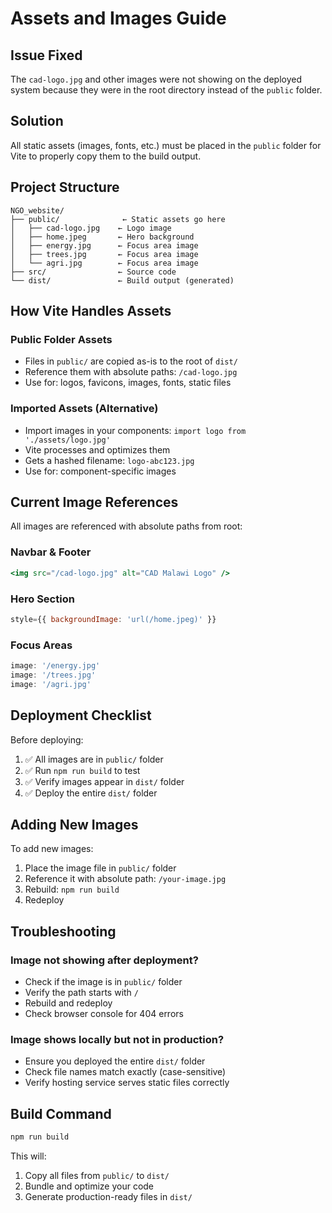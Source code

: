 # Assets and Images Guide

## Issue Fixed
The `cad-logo.jpg` and other images were not showing on the deployed system because they were in the root directory instead of the `public` folder.

## Solution
All static assets (images, fonts, etc.) must be placed in the `public` folder for Vite to properly copy them to the build output.

## Project Structure

```
NGO_website/
├── public/              ← Static assets go here
│   ├── cad-logo.jpg    ← Logo image
│   ├── home.jpeg       ← Hero background
│   ├── energy.jpg      ← Focus area image
│   ├── trees.jpg       ← Focus area image
│   └── agri.jpg        ← Focus area image
├── src/                ← Source code
└── dist/               ← Build output (generated)
```

## How Vite Handles Assets

### Public Folder Assets
- Files in `public/` are copied as-is to the root of `dist/`
- Reference them with absolute paths: `/cad-logo.jpg`
- Use for: logos, favicons, images, fonts, static files

### Imported Assets (Alternative)
- Import images in your components: `import logo from './assets/logo.jpg'`
- Vite processes and optimizes them
- Gets a hashed filename: `logo-abc123.jpg`
- Use for: component-specific images

## Current Image References

All images are referenced with absolute paths from root:

### Navbar & Footer
```jsx
<img src="/cad-logo.jpg" alt="CAD Malawi Logo" />
```

### Hero Section
```jsx
style={{ backgroundImage: 'url(/home.jpeg)' }}
```

### Focus Areas
```jsx
image: '/energy.jpg'
image: '/trees.jpg'
image: '/agri.jpg'
```

## Deployment Checklist

Before deploying:

1. ✅ All images are in `public/` folder
2. ✅ Run `npm run build` to test
3. ✅ Verify images appear in `dist/` folder
4. ✅ Deploy the entire `dist/` folder

## Adding New Images

To add new images:

1. Place the image file in `public/` folder
2. Reference it with absolute path: `/your-image.jpg`
3. Rebuild: `npm run build`
4. Redeploy

## Troubleshooting

### Image not showing after deployment?
- Check if the image is in `public/` folder
- Verify the path starts with `/`
- Rebuild and redeploy
- Check browser console for 404 errors

### Image shows locally but not in production?
- Ensure you deployed the entire `dist/` folder
- Check file names match exactly (case-sensitive)
- Verify hosting service serves static files correctly

## Build Command

```bash
npm run build
```

This will:
1. Copy all files from `public/` to `dist/`
2. Bundle and optimize your code
3. Generate production-ready files in `dist/`

